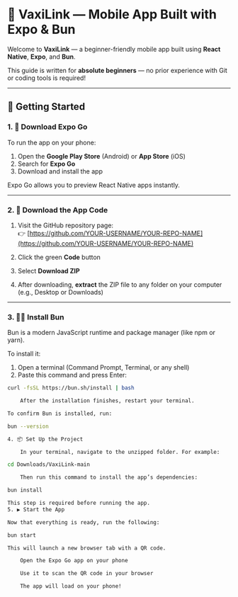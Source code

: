 # 📱 VaxiLink — Mobile App Built with Expo & Bun

Welcome to **VaxiLink** — a beginner-friendly mobile app built using **React Native**, **Expo**, and **Bun**.

This guide is written for **absolute beginners** — no prior experience with Git or coding tools is required!

---

## 🚀 Getting Started

### 1. 📲 Download Expo Go

To run the app on your phone:

1. Open the **Google Play Store** (Android) or **App Store** (iOS)
2. Search for **Expo Go**
3. Download and install the app

Expo Go allows you to preview React Native apps instantly.

---

### 2. 📁 Download the App Code

1. Visit the GitHub repository page:  
   👉 [https://github.com/YOUR-USERNAME/YOUR-REPO-NAME](https://github.com/YOUR-USERNAME/YOUR-REPO-NAME)

2. Click the green **Code** button

3. Select **Download ZIP**

4. After downloading, **extract** the ZIP file to any folder on your computer (e.g., Desktop or Downloads)

---

### 3. 🧑‍💻 Install Bun

Bun is a modern JavaScript runtime and package manager (like npm or yarn).

To install it:

1. Open a terminal (Command Prompt, Terminal, or any shell)
2. Paste this command and press Enter:

```bash
curl -fsSL https://bun.sh/install | bash

    After the installation finishes, restart your terminal.

To confirm Bun is installed, run:

bun --version

4. 📦 Set Up the Project

    In your terminal, navigate to the unzipped folder. For example:

cd Downloads/VaxiLink-main

    Then run this command to install the app’s dependencies:

bun install

This step is required before running the app.
5. ▶️ Start the App

Now that everything is ready, run the following:

bun start

This will launch a new browser tab with a QR code.

    Open the Expo Go app on your phone

    Use it to scan the QR code in your browser

    The app will load on your phone!
